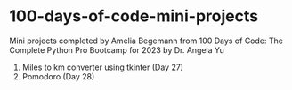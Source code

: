 # 100-days-of-code-mini-projects
 Mini projects completed by Amelia Begemann from 100 Days of Code: The Complete Python Pro Bootcamp for 2023 by Dr. Angela Yu 
 1. Miles to km converter using tkinter (Day 27)
 2. Pomodoro (Day 28)
